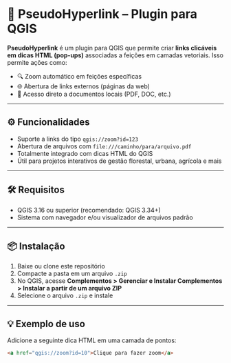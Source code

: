 # 🔗 PseudoHyperlink – Plugin para QGIS

**PseudoHyperlink** é um plugin para QGIS que permite criar **links clicáveis em dicas HTML (pop-ups)** associadas a feições em camadas vetoriais. Isso permite ações como:

- 🔍 Zoom automático em feições específicas
- 🌐 Abertura de links externos (páginas da web)
- 📄 Acesso direto a documentos locais (PDF, DOC, etc.)

---

## ⚙️ Funcionalidades

- Suporte a links do tipo `qgis://zoom?id=123`
- Abertura de arquivos com `file:///caminho/para/arquivo.pdf`
- Totalmente integrado com dicas HTML do QGIS
- Útil para projetos interativos de gestão florestal, urbana, agrícola e mais

---

## 🛠️ Requisitos

- QGIS 3.16 ou superior (recomendado: QGIS 3.34+)
- Sistema com navegador e/ou visualizador de arquivos padrão

---

## 📦 Instalação

1. Baixe ou clone este repositório
2. Compacte a pasta em um arquivo `.zip`
3. No QGIS, acesse **Complementos > Gerenciar e Instalar Complementos > Instalar a partir de um arquivo ZIP**
4. Selecione o arquivo `.zip` e instale

---

## 💡 Exemplo de uso

Adicione a seguinte dica HTML em uma camada de pontos:

```html
<a href="qgis://zoom?id=10">Clique para fazer zoom</a>
